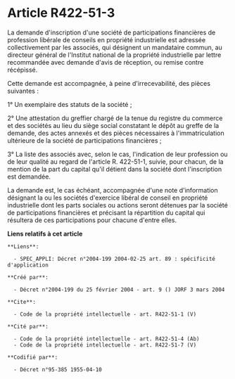# Article R422-51-3

La demande d'inscription d'une société de participations financières de profession libérale de conseils en propriété
industrielle est adressée collectivement par les associés, qui désignent un mandataire commun, au directeur général de
l'Institut national de la propriété industrielle par lettre recommandée avec demande d'avis de réception, ou remise contre
récépissé.

Cette demande est accompagnée, à peine d'irrecevabilité, des pièces suivantes :

1° Un exemplaire des statuts de la société ;

2° Une attestation du greffier chargé de la tenue du registre du commerce et des sociétés au lieu du siège social constatant
le dépôt au greffe de la demande, des actes annexés et des pièces nécessaires à l'immatriculation ultérieure de la société de
participations financières ;

3° La liste des associés avec, selon le cas, l'indication de leur profession ou de leur qualité au regard de l'article R.
422-51-1, suivie, pour chacun, de la mention de la part du capital qu'il détient dans la société dont l'inscription est
demandée.

La demande est, le cas échéant, accompagnée d'une note d'information désignant la ou les sociétés d'exercice libéral de
conseil en propriété industrielle dont les parts sociales ou actions seront détenues par la société de participations
financières et précisant la répartition du capital qui résultera de ces participations pour chacune d'entre elles.

**Liens relatifs à cet article**

	**Liens**:

	  - SPEC_APPLI: Décret n°2004-199 2004-02-25 art. 89 : spécificité d'application

	**Créé par**:

	  - Décret n°2004-199 du 25 février 2004 - art. 9 () JORF 3 mars 2004

	**Cite**:

	  - Code de la propriété intellectuelle - art. R422-51-1 (V)

	**Cité par**:

	  - Code de la propriété intellectuelle - art. R422-51-4 (Ab)
	  - Code de la propriété intellectuelle - art. R422-51-7 (V)

	**Codifié par**:

	  - Décret n°95-385 1955-04-10
